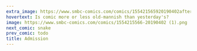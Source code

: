 ```yaml
---
extra_image: https://www.smbc-comics.com/comics/155421565920190402after (1).png
hovertext: Is comic more or less old-mannish than yesterday's?
image: https://www.smbc-comics.com/comics/1554215566-20190402 (1).png
next_comic: snake
prev_comic: todo
title: Admission
---
```


